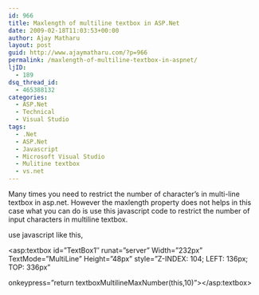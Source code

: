 ```yaml
---
id: 966
title: Maxlength of multiline textbox in ASP.Net
date: 2009-02-18T11:03:53+00:00
author: Ajay Matharu
layout: post
guid: http://www.ajaymatharu.com/?p=966
permalink: /maxlength-of-multiline-textbox-in-aspnet/
ljID:
  - 189
dsq_thread_id:
  - 465388132
categories:
  - ASP.Net
  - Technical
  - Visual Studio
tags:
  - .Net
  - ASP.Net
  - Javascript
  - Microsoft Visual Studio
  - Mulitine textbox
  - vs.net
---
```

Many times you need to restrict the number of character&#8217;s in multi-line textbox in asp.net. However the maxlength property does not helps in this case what you can do is use this javascript code to restrict the number of input characters in multiline textbox.

<script language=&#8221;javascript&#8221;>
  
function textboxMultilineMaxNumber(txt, maxLen) {
  
try {
  
if (txt.value.length > (maxLen &#8211; 1)) return false;
  
} catch (e) {
  
}
  
}
  
</script>

use javascript like this,

<asp:textbox id=&#8221;TextBox1&#8243; runat=&#8221;server&#8221; Width=&#8221;232px&#8221; TextMode=&#8221;MultiLine&#8221; Height=&#8221;48px&#8221; style=&#8221;Z-INDEX: 104; LEFT: 136px; TOP: 336px&#8221;
  
onkeypress=&#8221;return textboxMultilineMaxNumber(this,10)&#8221;></asp:textbox>
